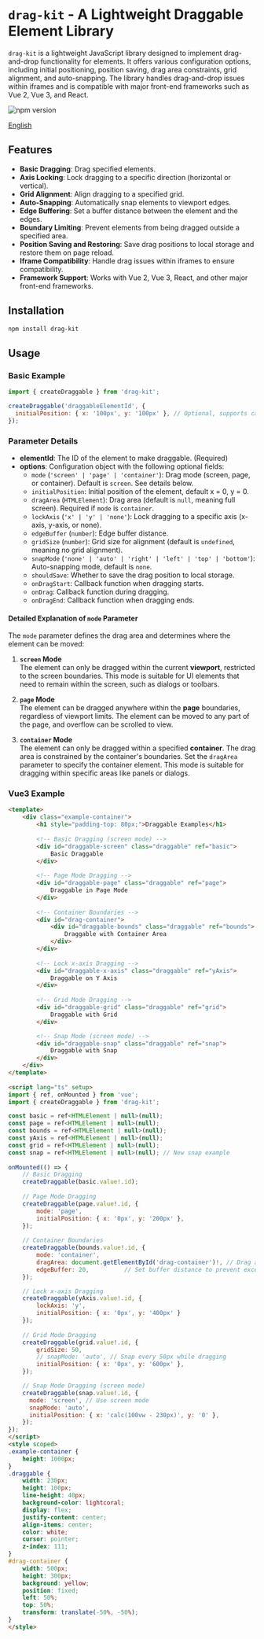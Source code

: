 # `drag-kit` - A Lightweight Draggable Element Library

`drag-kit` is a lightweight JavaScript library designed to implement drag-and-drop functionality for elements. It offers various configuration options, including initial positioning, position saving, drag area constraints, grid alignment, and auto-snapping. The library handles drag-and-drop issues within iframes and is compatible with major front-end frameworks such as Vue 2, Vue 3, and React.

![npm version](https://img.shields.io/npm/v/drag-kit)

[English](https://github.com/SailingCoder/drag-kit/blob/main/README.md)

## Features

- **Basic Dragging**: Drag specified elements.
- **Axis Locking**: Lock dragging to a specific direction (horizontal or vertical).
- **Grid Alignment**: Align dragging to a specified grid.
- **Auto-Snapping**: Automatically snap elements to viewport edges.
- **Edge Buffering**: Set a buffer distance between the element and the edges.
- **Boundary Limiting**: Prevent elements from being dragged outside a specified area.
- **Position Saving and Restoring**: Save drag positions to local storage and restore them on page reload.
- **Iframe Compatibility**: Handle drag issues within iframes to ensure compatibility.
- **Framework Support**: Works with Vue 2, Vue 3, React, and other major front-end frameworks.

## Installation

```bash
npm install drag-kit
```

## Usage

### Basic Example

```javascript
import { createDraggable } from 'drag-kit';

createDraggable('draggableElementId', {
  initialPosition: { x: '100px', y: '100px' }, // Optional, supports calc
});
```

### Parameter Details

- **elementId**: The ID of the element to make draggable. (Required)
- **options**: Configuration object with the following optional fields:
  - `mode` (`'screen' | 'page' | 'container'`): Drag mode (screen, page, or container). Default is `screen`. See details below.
  - `initialPosition`: Initial position of the element, default x = 0, y = 0.
  - `dragArea` (`HTMLElement`): Drag area (default is `null`, meaning full screen). Required if `mode` is `container`.
  - `lockAxis` (`'x' | 'y' | 'none'`): Lock dragging to a specific axis (x-axis, y-axis, or none).
  - `edgeBuffer` (`number`): Edge buffer distance.
  - `gridSize` (`number`): Grid size for alignment (default is `undefined`, meaning no grid alignment).
  - `snapMode` (`'none' | 'auto' | 'right' | 'left' | 'top' | 'bottom'`): Auto-snapping mode, default is `none`.
  - `shouldSave`: Whether to save the drag position to local storage.
  - `onDragStart`: Callback function when dragging starts.
  - `onDrag`: Callback function during dragging.
  - `onDragEnd`: Callback function when dragging ends.

#### Detailed Explanation of `mode` Parameter

The `mode` parameter defines the drag area and determines where the element can be moved:

1. **`screen` Mode**  
   The element can only be dragged within the current **viewport**, restricted to the screen boundaries. This mode is suitable for UI elements that need to remain within the screen, such as dialogs or toolbars.

2. **`page` Mode**  
   The element can be dragged anywhere within the **page** boundaries, regardless of viewport limits. The element can be moved to any part of the page, and overflow can be scrolled to view.

3. **`container` Mode**  
   The element can only be dragged within a specified **container**. The drag area is constrained by the container's boundaries. Set the `dragArea` parameter to specify the container element. This mode is suitable for dragging within specific areas like panels or dialogs.

### Vue3 Example

```html
<template>
    <div class="example-container">
        <h1 style="padding-top: 80px;">Draggable Examples</h1>
    
        <!-- Basic Dragging (screen mode) -->
        <div id="draggable-screen" class="draggable" ref="basic">
            Basic Draggable
        </div>
    
        <!-- Page Mode Dragging -->
        <div id="draggable-page" class="draggable" ref="page">
            Draggable in Page Mode
        </div>
    
        <!-- Container Boundaries -->
        <div id="drag-container">
            <div id="draggable-bounds" class="draggable" ref="bounds">
                Draggable with Container Area
            </div>
        </div>
    
        <!-- Lock x-axis Dragging -->
        <div id="draggable-x-axis" class="draggable" ref="yAxis">
            Draggable on Y Axis
        </div>
    
        <!-- Grid Mode Dragging -->
        <div id="draggable-grid" class="draggable" ref="grid">
            Draggable with Grid
        </div>

        <!-- Snap Mode (screen mode) -->
        <div id="draggable-snap" class="draggable" ref="snap">
            Draggable with Snap
        </div>
    </div>
</template>
  
<script lang="ts" setup>
import { ref, onMounted } from 'vue';
import { createDraggable } from 'drag-kit';

const basic = ref<HTMLElement | null>(null);
const page = ref<HTMLElement | null>(null);
const bounds = ref<HTMLElement | null>(null);
const yAxis = ref<HTMLElement | null>(null);
const grid = ref<HTMLElement | null>(null);
const snap = ref<HTMLElement | null>(null); // New snap example
  
onMounted(() => {
    // Basic Dragging
    createDraggable(basic.value!.id);
  
    // Page Mode Dragging
    createDraggable(page.value!.id, {
        mode: 'page',
        initialPosition: { x: '0px', y: '200px' },
    });
  
    // Container Boundaries
    createDraggable(bounds.value!.id, {
        mode: 'container',
        dragArea: document.getElementById('drag-container')!, // Drag area is specified element
        edgeBuffer: 20,          // Set buffer distance to prevent exceeding boundaries
    });

    // Lock x-axis Dragging
    createDraggable(yAxis.value!.id, { 
        lockAxis: 'y', 
        initialPosition: { x: '0px', y: '400px' } 
    });
  
    // Grid Mode Dragging
    createDraggable(grid.value!.id, {
        gridSize: 50,  
        // snapMode: 'auto', // Snap every 50px while dragging
        initialPosition: { x: '0px', y: '600px' },
    });

    // Snap Mode Dragging (screen mode)
    createDraggable(snap.value!.id, {
      mode: 'screen', // Use screen mode
      snapMode: 'auto',
      initialPosition: { x: 'calc(100vw - 230px)', y: '0' },
    });
});
</script>
<style scoped>
.example-container {
    height: 1000px;
}
.draggable {
    width: 230px;
    height: 100px;
    line-height: 40px;
    background-color: lightcoral;
    display: flex;
    justify-content: center;
    align-items: center;
    color: white;
    cursor: pointer;
    z-index: 111;
}
#drag-container {
    width: 500px;
    height: 300px;
    background: yellow;
    position: fixed;
    left: 50%;
    top: 50%;
    transform: translate(-50%, -50%);
}
</style>
```